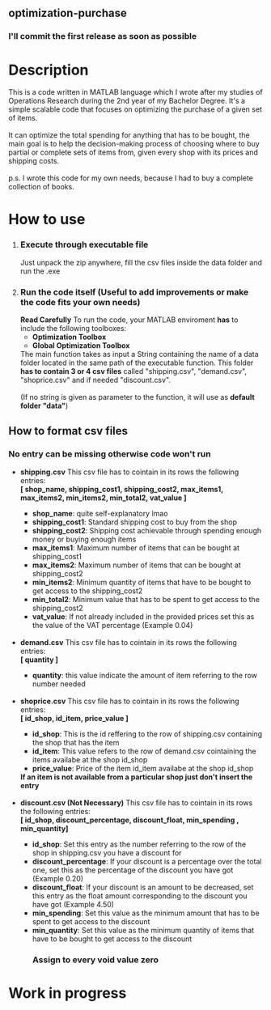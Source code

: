 ## optimization-purchase
### I'll commit the first release as soon as possible
# Description
This is a code written in MATLAB language which I wrote after my studies of Operations Research during the 2nd year of my Bachelor Degree. It's a simple scalable code that focuses on optimizing the purchase of a given set of items.</br></br>
It can optimize the total spending for anything that has to be bought, the main goal is to help the decision-making process of choosing where to buy partial or complete sets of items from, given every shop with its prices and shipping costs.</br></br>
p.s. I wrote this code for my own needs, because I had to buy a complete collection of books.
# How to use
<ol>
<li><h3> Execute through executable file</h3>
  Just unpack the zip anywhere, fill the csv files inside the data folder and run the .exe
</li>
<li><h3> Run the code itself (Useful to add improvements or make the code fits your own needs)</h3>
<strong>Read Carefully</strong> To run the code, your MATLAB enviroment <strong>has</strong> to include the following toolboxes:
<ul><li><strong>Optimization Toolbox</strong></li> <li><strong>Global Optimization Toolbox</strong></li></ul>
The main function takes as input a String containing the name of a data folder located in the same path of the executable function. This folder <strong>has to contain 3 or 4 csv files</strong> called "shipping.csv", "demand.csv", "shoprice.csv" and if needed "discount.csv".</br></br>
(If no string is given as parameter to the function, it will use as <strong>default folder "data"</strong>)</li></ol>
<h2> How to format csv files </h2>
<h3> No entry can be missing otherwise code won't run </h3>
<ul>
  <li><strong>shipping.csv</strong> This csv file has to cointain in its rows the following entries:</li>
    <strong>[ shop_name, shipping_cost1, shipping_cost2, max_items1, max_items2, min_items2, min_total2, vat_value ]</strong>
    <ul style="list-style-type:square;">
      <li><strong>shop_name</strong>: quite self-explanatory lmao</li>
      <li><strong>shipping_cost1</strong>: Standard shipping cost to buy from the shop</li>
      <li><strong>shipping_cost2</strong>: Shipping cost achievable through spending enough money or buying enough items</li>
      <li><strong>max_items1</strong>: Maximum number of items that can be bought at shipping_cost1</li>
      <li><strong>max_items2</strong>: Maximum number of items that can be bought at shipping_cost2</li>
      <li><strong>min_items2</strong>: Minimum quantity of items that have to be bought to get access to the shipping_cost2</li>
      <li><strong>min_total2</strong>: Minimum value that has to be spent to get access to the shipping_cost2</li>
      <li><strong>vat_value</strong>: If not already included in the provided prices set this as the value of the VAT percentage (Example 0.04)</li>
    </ul></br>

  <li><strong>demand.csv</strong> This csv file has to cointain in its rows the following entries:</li>
    <strong>[ quantity ]</strong>
    <ul style="list-style-type:square;">
      <li><strong>quantity</strong>: this value indicate the amount of item referring to the row number needed</li>
    </ul></br>

  <li><strong>shoprice.csv</strong> This csv file has to cointain in its rows the following entries:</li>
    <strong>[ id_shop, id_item, price_value ]</strong>
    <ul style="list-style-type:square;">
      <li><strong>id_shop</strong>: This is the id reffering to the row of shipping.csv containing the shop that has the item</li>
      <li><strong>id_item</strong>: This value refers to the row of demand.csv cointaining the items availabe at the shop id_shop</li>
      <li><strong>price_value</strong>: Price of the item id_item availabe at the shop id_shop</li>
    </ul><strong>If an item is not available from a particular shop just don't insert the entry</strong></br></br>
    
  <li><strong>discount.csv (Not Necessary)</strong> This csv file has to cointain in its rows the following entries:</li>
    <strong>[ id_shop, discount_percentage, discount_float, min_spending , min_quantity]</strong>
    <ul style="list-style-type:square;">
      <li><strong>id_shop</strong>: Set this entry as the number referring to the row of the shop in shipping.csv you have a discount for</li>
      <li><strong>discount_percentage</strong>: If your discount is a percentage over the total one, set this as the percentage of the discount you have got (Example 0.20)</li>
      <li><strong>discount_float</strong>: If your discount is an amount to be decreased, set this entry as the float amount corresponding to the discount you have got (Example 4.50)</li>
      <li><strong>min_spending</strong>: Set this value as the minimum amount that has to be spent to get access to the discount</li>
      <li><strong>min_quantity</strong>: Set this value as the minimum quantity of items that have to be bought to get access to the discount</li>

### Assign to every void value zero
  </ul>
</ul>



# Work in progress
